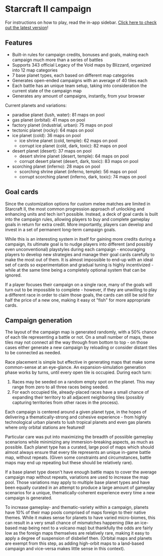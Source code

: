 # Starcraft II campaign

For instructions on how to play, read the in-app sidebar. [Click here to check out the latest version](https://tukkek.github.io/starcraft2-campaign/)!

## Features

* Built-in rules for campaign credits, bonuses and goals, making each campaign much more than a series of battles
* Supports 343 official Legacy of the Void maps by Blizzard, organized into 12 map categories
* 7 base planet types, each based on different map categories
* Generates open-ended campaigns with an average of 40 tiles each
* Each battle has an unique team setup, taking into consideration the current state of the campaign map
* Generates any amount of campaigns, instantly, from your browser

Current planets and variations:

* paradise planet (lush, water): 81 maps on pool
* gas planet (orbital): 41 maps on pool
* factory planet (industrial, urban): 75 maps on pool
* tectonic planet (rocky): 64 maps on pool
* ice planet (cold): 36 maps on pool
  * ice shrine planet (cold, temple): 62 maps on pool
  * corrupt ice planet (cold, dark, toxic): 82 maps on pool
* desert planet (desert): 37 maps on pool
  * desert shrine planet (desert, temple): 64 maps on pool
  * corrupt desert planet (desert, dark, toxic): 83 maps on pool
* scorching planet (inferno): 28 maps on pool
  * scorching shrine planet (inferno, temple): 56 maps on pool
  * corrupt scorching planet (inferno, dark, toxic): 74 maps on pool
  
## Goal cards

Since the customization options for custom melee matches are limited in Starcraft II, the most common progression approach of unlocking and enhancing units and tech isn't possible. Instead, a deck of goal cards is built into the campaign rules, allowing players to buy and complete gameplay goals in return for extra credit. More importantly, players can develop and invest in a set of permanent long-term campaign goals.

While this is an interesting system in itself for gaining more credits during a campaign, its ultimate goal is to nudge players into different (and possibly even unconventional) playstyles during each campaign - encouraging players to develop new strategies and manage their goal cards carefully to make the most out of them. It is almost impossible to end-up with an ideal set of cards so experimentation and gradual tuning is highly incentivized - while at the same time being a completely optional system that can be ignored.

If a player focuses their campaign on a single race, many of the goals will turn out to be impossible to complete - however, if they are unwilling to play a different race in order to claim those goals, the cards can still be sold for half the price of a new one, making it easy ot "fish" for more appropriate cards.
 
## Campaign generation

The layout of the campaign map is generated randomly, with a 50% chance of each tile representing a battle or not. On a small number of maps, these tiles may not connect all the way through from bottom to top - on those cases either generate a new campaign by reloading or consider distant tiles to be connected as needed. 

Race placement is simple but effective in generating maps that make some common-sense at an eye-glance. An expansion-simulation generation phase works by turns, until every open tile is occupied. During each turn:

1. Races may be seeded on a random empty spot on the planet. This may range from zero to all three races being seeded.
2. For each occupied tile, already-placed races have a small chance of expanding their territory to all adjacent neighboring tiles (possibly capturing territories from other races in the process).

Each campaign is centered around a given planet type, in the hopes of delivering a thematically-strong and cohesive experience - from highly technological urban planets to lush tropical planets and even gas planets where only orbital stations are featured!

Particular care was put into maximizing the breadth of possiible gameplay scenarions while minimizing any immersion-breaking aspects, as much as possible. Each planet type has a curated, large pool of maps which should almost always ensure that every tile represents an unique in-game battle map, without repeats. (Given some constraints and circumstances, battle maps may end up repeating but these should be relatively rare).

If a base planet type doesn't have enough battle maps to cover the average campaign map without repeats, variations are used to increase the map pool. Those variations may apply to multiple base planet types and have been equally curated in an attempt to produce a large amount of gameplay scenarios for a unique, thematically-coherent experience every time a new campaign is generated.

To increase gameplay- and thematic-variety within a campaign, planets have 10% of their map pools comprised of maps foreign to their native themes. While it makes sense for planets to have varied micro-biomes, this can result in a very small chance of mismatches happening (like an ice-based map being next to a volcano map) but thankfully the odds are fairly low as the foreign maps themselves are relatively rare, making it easy to apply a degree of suspension of disbelief then. (Orbital maps and planets are exempt from this step, as adding high-orbit maps to a land-based campaign and vice-versa makes little sense in this context).
